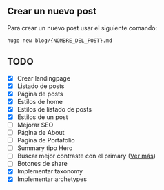 ## Crear un nuevo post

Para crear un nuevo post usar el siguiente comando:

``hugo new blog/{NOMBRE_DEL_POST}.md``

## TODO
- [x] Crear landingpage
- [x] Listado de posts
- [x] Página de posts
- [x] Estilos de home
- [x] Estilos de listado de posts
- [x] Estilos de un post
- [ ] Mejorar SEO
- [ ] Página de About
- [ ] Página de Portafolio
- [ ] Summary tipo Hero
- [ ] Buscar mejor contraste con el primary ([Ver más](https://whocanuse.com/))
- [ ] Botones de share
- [x] Implementar taxonomy
- [x] Implementar archetypes
